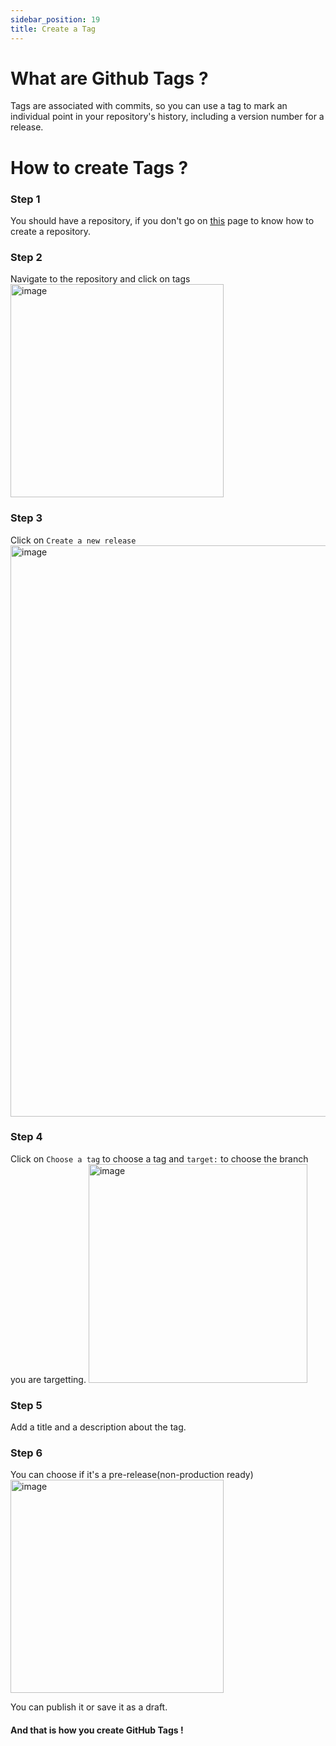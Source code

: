 ```yaml
---
sidebar_position: 19
title: Create a Tag
---
```


# What are Github Tags ?

Tags are associated with commits, so you can use a tag to mark an individual point in your repository's history, including a version number for a release.

# How to create Tags ?

### Step 1

You should have a repository, if you don't go on <u><a href = "https://os.pradumnasaraf.dev/#/pages/How-to/guide/repo-private-public">this</a></u> page to know how to create a repository.

### Step 2

Navigate to the repository and click on tags 
<img width="341" alt="image" src="https://user-images.githubusercontent.com/100528412/193890608-85e902d5-5f50-49a6-8ad5-4f3370530a25.png"></img>

### Step 3

Click on `Create a new release` <img width="914" alt="image" src="https://user-images.githubusercontent.com/100528412/193890768-fb29e090-5d07-48bb-92b9-0f860f75d490.png"></img>

### Step 4

Click on `Choose a tag` to choose a tag and `target:` to choose the branch you are targetting. 
<img width="350" alt="image" src="https://user-images.githubusercontent.com/100528412/194745792-304776c1-1b2a-4214-8b1c-57b8b68d0e0b.png"></img>

### Step 5

Add a title and a description about the tag.

### Step 6

You can choose if it's a pre-release(non-production ready) <img width="341" alt="image" src="https://user-images.githubusercontent.com/100528412/193891846-82361051-c4b7-4849-a327-4011e581b042.png"></img>

You can publish it or save it as a draft.

#### And that is how you create GitHub Tags !

